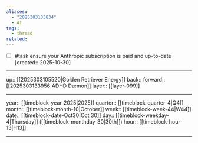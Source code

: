```yaml
---
aliases:
  - "2025303133834"
  - AI
tags:
  - thread
related:
---
```


- [ ] #task ensure your Anthropic subscription is paid and up-to-date  [created:: 2025-10-30]

***

up:: [[2025303105520|Golden Retriever Energy]]
back:: 
forward:: [[2025303133956|ADHD Dæmon]]
layer:: [[layer-099]]

***

year:: [[timeblock-year-2025|2025]]
quarter:: [[timeblock-quarter-4|Q4]]
month:: [[timeblock-month-10|October]]
week:: [[timeblock-week-44|W44]]
date:: [[timeblock-date-Oct30|Oct 30]]
day:: [[timeblock-weekday-4|Thursday]] ([[timeblock-monthday-30|30th]])
hour:: [[timeblock-hour-13|H13]]

***
